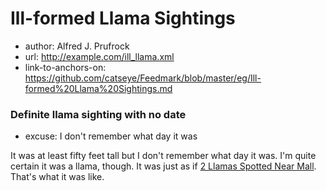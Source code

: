 # Ill-formed Llama Sightings

*   author: Alfred J. Prufrock
*   url: http://example.com/ill_llama.xml
*   link-to-anchors-on: https://github.com/catseye/Feedmark/blob/master/eg/Ill-formed%20Llama%20Sightings.md

### Definite llama sighting with no date

*   excuse: I don't remember what day it was

It was at least fifty feet tall but I don't remember what day it was.
I'm quite certain it was a llama, though.
It was just as if [2 Llamas Spotted Near Mall][].
That's what it was like.

[2 Llamas Spotted Near Mall]: TK
